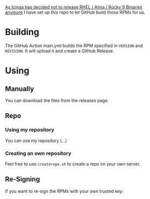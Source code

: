 [As Icinga has decided not to release RHEL / Alma / Rocky 9 Binaries anymore](https://github.com/Icinga/icinga2/issues/9390) I have set up this repo to let GitHub build those RPMs for us.

# Building
The GitHub Action main.yml builds the RPM specified in `VERSION` and `REVISION`. It will upload it and create a GitHub Release.
# Using
## Manually
You can download the files from the releases page.
## Repo
### Using my repository
You can use my repository (...)
### Creating an own repository
Feel free to use `createrepo.sh` to create a repo on your own server.
## Re-Signing
If you want to re-sign the RPMs with your own trusted key: